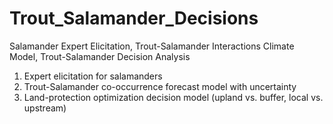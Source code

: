 # Trout_Salamander_Decisions
Salamander Expert Elicitation, Trout-Salamander Interactions Climate Model, Trout-Salamander Decision Analysis

1. Expert elicitation for salamanders
2. Trout-Salamander co-occurrence forecast model with uncertainty
3. Land-protection optimization decision model (upland vs. buffer, local vs. upstream) 

